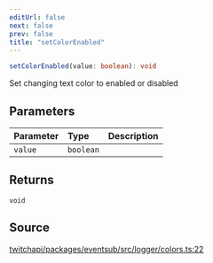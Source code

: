 ```yaml
---
editUrl: false
next: false
prev: false
title: "setColorEnabled"
---
```


```ts
setColorEnabled(value: boolean): void
```

Set changing text color to enabled or disabled

## Parameters

| Parameter | Type | Description |
| :------ | :------ | :------ |
| `value` | `boolean` |  |

## Returns

`void`

## Source

[twitchapi/packages/eventsub/src/logger/colors.ts:22](https://github.com/pablornc/twitchapi//blob/8695acad106a836c1f0fc4c57a113f17adce41f0/packages/eventsub/src/logger/colors.ts#L22)
